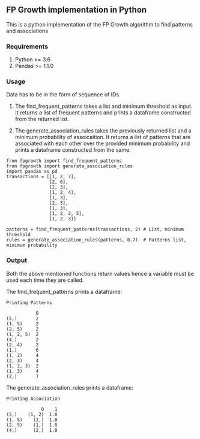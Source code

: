 ## FP Growth Implementation in Python

This is a python implementation of the FP Growth algorithm to find patterns and associations

### Requirements

1. Python >= 3.6
2. Pandas >= 1.1.0

### Usage

Data has to be in the form of sequence of IDs.

1. The find_frequent_patterns takes a list and minimum threshold as input. 
It returns a list of frequent patterns and prints a dataframe constructed from the returned list.

2. The generate_association_rules takes the previously returned list and a minimum probability of assoicaition.
It returns a list of patterns that are associated with each other over the provided minimum probability and prints a dataframe constructed from the same.

``` 
from fpgrowth import find_frequent_patterns
from fpgrowth import generate_association_rules
import pandas as pd
transactions = [[1, 2, 7],
                [2, 6],
                [2, 3],
                [1, 2, 4],
                [1, 3],
                [2, 3],
                [1, 3],
                [1, 2, 3, 5],
                [1, 2, 3]]

patterns = find_frequent_patterns(transactions, 2) # List, minimum threshold 
rules = generate_association_rules(patterns, 0.7)  # Patterns list, minimum probability 
```
### Output

Both the above mentioned functions return values hence a variable must be used each time they are called.

The find_frequent_patterns prints a dataframe:

```
Printing Patterns

           0
(5,)       2
(1, 5)     2
(2, 5)     2
(1, 2, 5)  2
(4,)       2
(2, 4)     2
(1,)       6
(1, 2)     4
(2, 3)     4
(1, 2, 3)  2
(1, 3)     4
(2,)       7

```

The generate_association_rules prints a dataframe:

```
Printing Association 

             0    1
(5,)    (1, 2)  1.0
(1, 5)    (2,)  1.0
(2, 5)    (1,)  1.0
(4,)      (2,)  1.0

```
